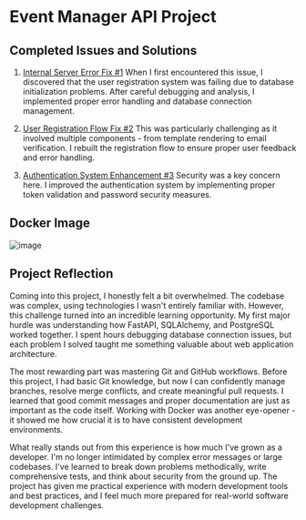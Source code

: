 # Event Manager API Project

## Completed Issues and Solutions
1. [Internal Server Error Fix #1](https://github.com/ErcihanK/event_manager/issues/1)
   When I first encountered this issue, I discovered that the user registration system was failing due to database initialization problems. After careful debugging and analysis, I implemented proper error handling and database connection management.

2. [User Registration Flow Fix #2](https://github.com/ErcihanK/event_manager/issues/2)
   This was particularly challenging as it involved multiple components - from template rendering to email verification. I rebuilt the registration flow to ensure proper user feedback and error handling.

3. [Authentication System Enhancement #3](https://github.com/ErcihanK/event_manager/issues/3)
   Security was a key concern here. I improved the authentication system by implementing proper token validation and password security measures.

## Docker Image
![image](https://github.com/user-attachments/assets/59580d38-ae55-4ff5-b1b7-213daa85dd62)



## Project Reflection

Coming into this project, I honestly felt a bit overwhelmed. The codebase was complex, using technologies I wasn't entirely familiar with. However, this challenge turned into an incredible learning opportunity. My first major hurdle was understanding how FastAPI, SQLAlchemy, and PostgreSQL worked together. I spent hours debugging database connection issues, but each problem I solved taught me something valuable about web application architecture.

The most rewarding part was mastering Git and GitHub workflows. Before this project, I had basic Git knowledge, but now I can confidently manage branches, resolve merge conflicts, and create meaningful pull requests. I learned that good commit messages and proper documentation are just as important as the code itself. Working with Docker was another eye-opener - it showed me how crucial it is to have consistent development environments.

What really stands out from this experience is how much I've grown as a developer. I'm no longer intimidated by complex error messages or large codebases. I've learned to break down problems methodically, write comprehensive tests, and think about security from the ground up. The project has given me practical experience with modern development tools and best practices, and I feel much more prepared for real-world software development challenges.
